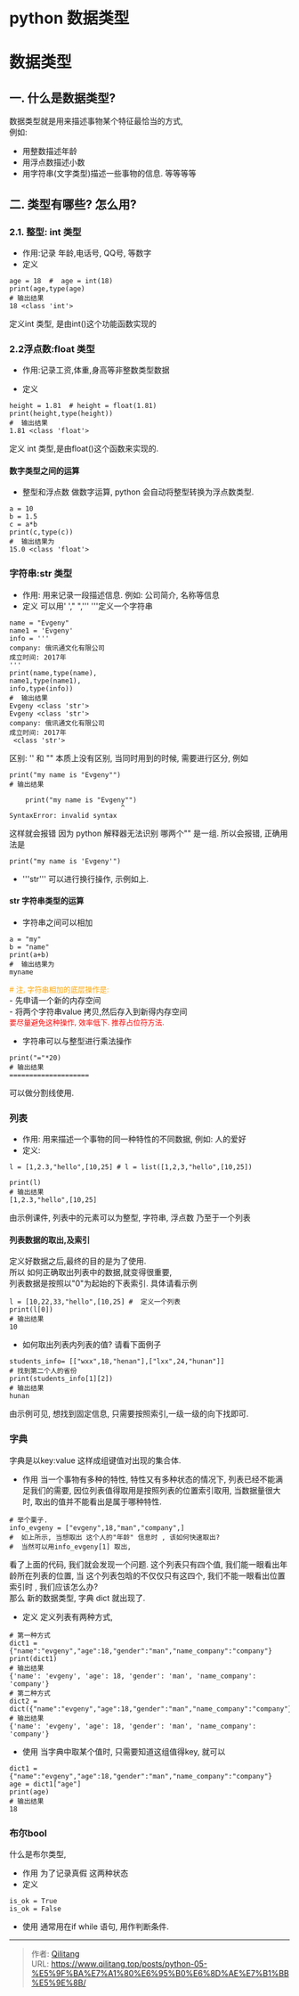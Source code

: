 # python 数据类型


# 数据类型
##  一. 什么是数据类型?
数据类型就是用来描述事物某个特征最恰当的方式,  
例如: 
- 用整数描述年龄
- 用浮点数描述小数
- 用字符串(文字类型)描述一些事物的信息. 
等等等等

##  二. 类型有哪些? 怎么用?
### 2.1. 整型: int 类型
- 作用:记录 年龄,电话号, QQ号, 等数字
- 定义  

```
age = 18  #  age = int(18)
print(age,type(age)
# 输出结果
18 <class 'int'>
```
定义int 类型, 是由int()这个功能函数实现的

### 2.2浮点数:float 类型

- 作用:记录工资,体重,身高等非整数类型数据  

- 定义

```
height = 1.81  # height = float(1.81)
print(height,type(height))
#  输出结果
1.81 <class 'float'>

```
定义 int 类型,是由float()这个函数来实现的. 

####  数字类型之间的运算
- 整型和浮点数 做数字运算, python 会自动将整型转换为浮点数类型.

```
a = 10
b = 1.5
c = a*b
print(c,type(c))
#  输出结果为
15.0 <class 'float'>
```

### 字符串:str 类型
- 作用: 用来记录一段描述信息.  例如: 公司简介, 名称等信息
- 定义
可以用' '," ",''' '''定义一个字符串

```
name = "Evgeny"
name1 = 'Evgeny'
info = '''
company: 俄讯通文化有限公司
成立时间: 2017年
'''
print(name,type(name),
name1,type(name1),
info,type(info))
#  输出结果
Evgeny <class 'str'>
Evgeny <class 'str'> 
company: 俄讯通文化有限公司
成立时间: 2017年
 <class 'str'>
```
区别:
    '' 和 ""  本质上没有区别, 当同时用到的时候, 需要进行区分, 例如
    
```
print("my name is "Evgeny"")
# 输出结果

    print("my name is "Evgeny"")
                            ^
SyntaxError: invalid syntax

```

这样就会报错 因为 python 解释器无法识别 哪两个"" 是一组. 所以会报错, 
正确用法是 

```
print("my name is 'Evgeny'")
```
- '''str''' 可以进行换行操作, 示例如上. 

#### str 字符串类型的运算
- 字符串之间可以相加

```
a = "my"
b = "name"
print(a+b)
#  输出结果为
myname
```
  <font size=2 color = "orange">  # 注, 字符串相加的底层操作是: </font>  
        - 先申请一个新的内存空间  
        - 将两个字符串value 拷贝,然后存入到新得内存空间  
        <font size=2 color = "red">
        要尽量避免这种操作, 效率低下. 推荐占位符方法.  </font>
        
- 字符串可以与整型进行乘法操作  



```
print("="*20)
# 输出结果
====================
```
可以做分割线使用.

### 列表
- 作用: 用来描述一个事物的同一种特性的不同数据, 例如: 人的爱好
- 定义:
  
```
l = [1,2.3,"hello",[10,25] # l = list([1,2,3,"hello",[10,25])

print(l)
# 输出结果
[1,2.3,"hello",[10,25]
```
由示例课件, 列表中的元素可以为整型, 字符串, 浮点数 乃至于一个列表


#### 列表数据的取出,及索引
定义好数据之后,最终的目的是为了使用.    
所以 如何正确取出列表中的数据,就变得很重要,  
列表数据是按照以"0"为起始的下表索引. 具体请看示例

```
l = [10,22,33,"hello",[10,25] #  定义一个列表
print(l[0])
# 输出结果
10
```
- 如何取出列表内列表的值?
请看下面例子

```
students_info= [["wxx",18,"henan"],["lxx",24,"hunan"]]
# 找到第二个人的省份
print(students_info[1][2])
# 输出结果
hunan

```

由示例可见, 想找到固定信息, 只需要按照索引,一级一级的向下找即可.

### 字典
字典是以key:value 这样成组键值对出现的集合体. 
- 作用
当一个事物有多种的特性, 特性又有多种状态的情况下, 列表已经不能满足我们的需要, 因位列表值得取用是按照列表的位置索引取用, 当数据量很大时, 取出的值并不能看出是属于哪种特性.  
```
# 举个栗子.
info_evgeny = ["evgeny",18,"man","company",]
#  如上所示, 当想取出 这个人的"年龄" 信息时 , 该如何快速取出? 
#  当然可以用info_evgeny[1] 取出,  
```
看了上面的代码, 我们就会发现一个问题. 这个列表只有四个值,  我们能一眼看出年龄所在列表的位置,  当 这个列表包晗的不仅仅只有这四个, 我们不能一眼看出位置索引时 , 我们应该怎么办?   
那么  新的数据类型, 字典 dict 就出现了. 

- 定义
定义列表有两种方式, 
```
# 第一种方式
dict1 = {"name":"evgeny","age":18,"gender":"man","name_company":"company"}
print(dict1)
# 输出结果
{'name': 'evgeny', 'age': 18, 'gender': 'man', 'name_company': 'company'} 
# 第二种方式
dict2 = dict({"name":"evgeny","age":18,"gender":"man","name_company":"company"})
# 输出结果
{'name': 'evgeny', 'age': 18, 'gender': 'man', 'name_company': 'company'}

```

- 使用
当字典中取某个值时, 只需要知道这组值得key, 就可以

```
dict1 = {"name":"evgeny","age":18,"gender":"man","name_company":"company"}
age = dict1["age"]
print(age)
# 输出结果
18

```

### 布尔bool
什么是布尔类型, 
- 作用
为了记录真假 这两种状态
- 定义

```
is_ok = True
is_ok = False
```
- 使用
通常用在if while 语句, 用作判断条件. 

---

> 作者: [Qilitang](https://github.com/qilitang)  
> URL: https://www.qilitang.top/posts/python-05-%E5%9F%BA%E7%A1%80%E6%95%B0%E6%8D%AE%E7%B1%BB%E5%9E%8B/  

